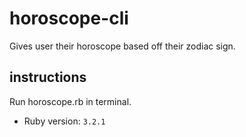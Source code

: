 # horoscope-cli

Gives user their horoscope based off their zodiac sign.
## instructions

Run horoscope.rb in terminal.

- Ruby version: `3.2.1`
